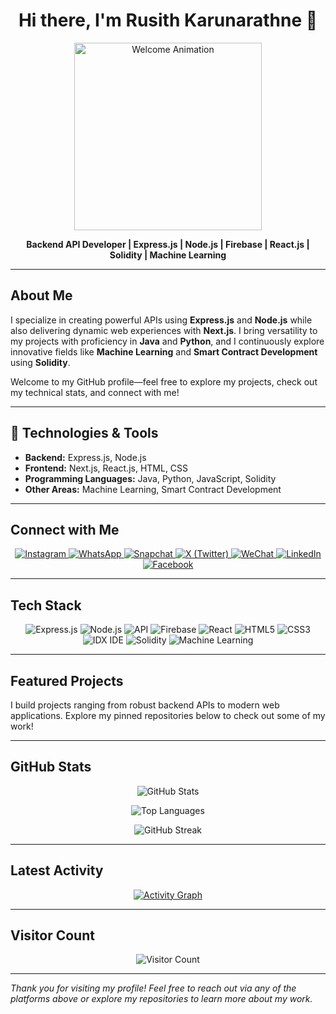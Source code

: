 <!-- Animated Header -->
<h1 align="center">Hi there, I'm Rusith Karunarathne 👋</h1>
<p align="center">
  <img src="https://media4.giphy.com/media/v1.Y2lkPTc5MGI3NjExZGFjcTNuZ2t3dThkeHQ0bThsaWFneTljbTZsMzhhcWdsNzcxcWxwOCZlcD12MV9pbnRlcm5hbF9naWZfYnlfaWQmY3Q9Zw/EfNBP8Qmevm6c/giphy.gif" alt="Welcome Animation" width="300"/>
</p>
<p align="center"><strong>Backend API Developer | Express.js | Node.js | Firebase | React.js | Solidity | Machine Learning</strong></p>

---

## About Me

I specialize in creating powerful APIs using **Express.js** and **Node.js** while also delivering dynamic web experiences with **Next.js**. I bring versatility to my projects with proficiency in **Java** and **Python**, and I continuously explore innovative fields like **Machine Learning** and **Smart Contract Development** using **Solidity**.

Welcome to my GitHub profile—feel free to explore my projects, check out my technical stats, and connect with me!

---

## 🔧 Technologies & Tools

- **Backend:** Express.js, Node.js
- **Frontend:** Next.js, React.js, HTML, CSS
- **Programming Languages:** Java, Python, JavaScript, Solidity
- **Other Areas:** Machine Learning, Smart Contract Development

---

## Connect with Me

<p align="center">
  <a href="https://www.instagram.com/rusi__thathsara/">
    <img src="https://img.shields.io/badge/Instagram-E4405F?style=for-the-badge&logo=instagram&logoColor=white" alt="Instagram"/>
  </a>
  <a href="https://wa.me/94701612572">
    <img src="https://img.shields.io/badge/WhatsApp-25D366?style=for-the-badge&logo=whatsapp&logoColor=white" alt="WhatsApp"/>
  </a>
  <a href="https://snapchat.com/add/rusi_thathsara">
    <img src="https://img.shields.io/badge/Snapchat-FFFC00?style=for-the-badge&logo=snapchat&logoColor=black" alt="Snapchat"/>
  </a>
  <a href="https://twitter.com/RusithThathsara">
    <img src="https://img.shields.io/badge/X-1DA1F2?style=for-the-badge&logo=twitter&logoColor=white" alt="X (Twitter)"/>
  </a>
  <!-- WeChat does not offer a direct clickable URL so it's provided as a badge -->
  <a href="#">
    <img src="https://img.shields.io/badge/WeChat-7BB32E?style=for-the-badge&logo=wechat&logoColor=white" alt="WeChat"/>
  </a>
  <a href="https://www.linkedin.com/in/rusithkarunarathne/">
    <img src="https://img.shields.io/badge/LinkedIn-0A66C2?style=for-the-badge&logo=linkedin&logoColor=white" alt="LinkedIn"/>
  </a>
  <a href="https://www.facebook.com/rusith.thathsara.1">
    <img src="https://img.shields.io/badge/Facebook-1877F2?style=for-the-badge&logo=facebook&logoColor=white" alt="Facebook"/>
  </a>
</p>

---

## Tech Stack

<p align="center">
  <!-- Express.js -->
  <img src="https://img.shields.io/badge/Express.js-404D59?style=for-the-badge&logo=express&logoColor=white" alt="Express.js"/>
  <!-- Node.js -->
  <img src="https://img.shields.io/badge/Node.js-339933?style=for-the-badge&logo=node.js&logoColor=white" alt="Node.js"/>
  <!-- API -->
  <img src="https://img.shields.io/badge/API-RESTful-brightgreen?style=for-the-badge" alt="API"/>
  <!-- Firebase -->
  <img src="https://img.shields.io/badge/Firebase-FFCA28?style=for-the-badge&logo=firebase&logoColor=black" alt="Firebase"/>
  <!-- React -->
  <img src="https://img.shields.io/badge/React-20232A?style=for-the-badge&logo=react&logoColor=61DAFB" alt="React"/>
  <!-- HTML5 -->
  <img src="https://img.shields.io/badge/HTML5-E34F26?style=for-the-badge&logo=html5&logoColor=white" alt="HTML5"/>
  <!-- CSS3 -->
  <img src="https://img.shields.io/badge/CSS3-1572B6?style=for-the-badge&logo=css3&logoColor=white" alt="CSS3"/>
  <!-- IDX IDE (Custom) -->
  <img src="https://img.shields.io/badge/IDX%20IDE-FF4500?style=for-the-badge&logo=visualstudio&logoColor=white" alt="IDX IDE"/>
  <!-- Solidity -->
  <img src="https://img.shields.io/badge/Solidity-363636?style=for-the-badge&logo=ethereum&logoColor=white" alt="Solidity"/>
  <!-- Machine Learning -->
  <img src="https://img.shields.io/badge/Machine%20Learning-FF6F00?style=for-the-badge&logo=python&logoColor=white" alt="Machine Learning"/>
</p>

---

## Featured Projects

I build projects ranging from robust backend APIs to modern web applications. Explore my pinned repositories below to check out some of my work!

<!-- Optionally, add your project cards here using GitHub's Project Card or any similar tool -->

---

## GitHub Stats

<p align="center">
  <img src="https://github-readme-stats.vercel.app/api?username=RusithKarunarathne&show_icons=true&theme=radical" alt="GitHub Stats"/>
</p>
<p align="center">
  <img src="https://github-readme-stats.vercel.app/api/top-langs/?username=RusithKarunarathne&layout=compact&theme=radical" alt="Top Languages"/>
</p>
<p align="center">
  <img src="https://github-readme-streak-stats.herokuapp.com/?user=RusithKarunarathne&theme=radical" alt="GitHub Streak"/>
</p>

---

## Latest Activity

<p align="center">
  <a href="https://github.com/RusithKarunarathne">
    <img src="https://github-readme-activity-graph.cyclic.app/graph?username=RusithKarunarathne&theme=github" alt="Activity Graph"/>
  </a>
</p>

---

## Visitor Count

<p align="center">
  <img src="https://visitor-badge.laobi.icu/badge?page_id=RusithKarunarathne.RusithKarunarathne" alt="Visitor Count"/>
</p>

---

*Thank you for visiting my profile! Feel free to reach out via any of the platforms above or explore my repositories to learn more about my work.*
